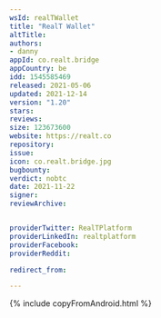 ```yaml
---
wsId: realTWallet
title: "RealT Wallet"
altTitle: 
authors:
- danny
appId: co.realt.bridge
appCountry: be
idd: 1545585469
released: 2021-05-06
updated: 2021-12-14
version: "1.20"
stars: 
reviews: 
size: 123673600
website: https://realt.co
repository: 
issue: 
icon: co.realt.bridge.jpg
bugbounty: 
verdict: nobtc
date: 2021-11-22
signer: 
reviewArchive:


providerTwitter: RealTPlatform
providerLinkedIn: realtplatform
providerFacebook: 
providerReddit: 

redirect_from:

---
```


{% include copyFromAndroid.html %}